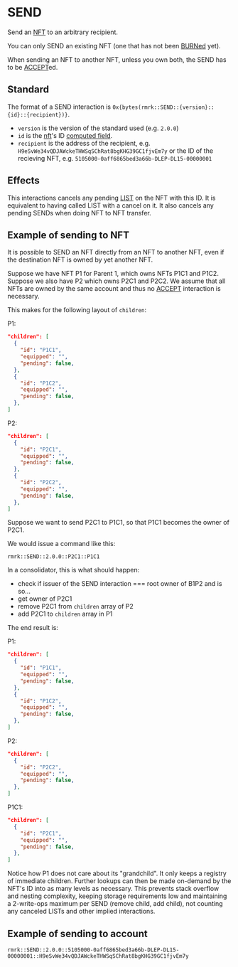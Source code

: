 # SEND

Send an [NFT](../entities/nft.md) to an arbitrary recipient.

You can only SEND an existing NFT (one that has not been [BURNed](burn.md) yet).

When sending an NFT to another NFT, unless you own both, the SEND has to be [ACCEPT](accept.md)ed.

## Standard

The format of a SEND interaction is `0x{bytes(rmrk::SEND::{version}::{id}::{recipient})}`.

- `version` is the version of the standard used (e.g. `2.0.0`)
- `id` is the [nft](../entity/nft.md)'s ID [computed field](../entity/nft.md/#computed-fields).
- `recipient` is the address of the recipient, e.g.
  `H9eSvWe34vQDJAWckeTHWSqSChRat8bgKHG39GC1fjvEm7y` or the ID of the recieving NFT, e.g.
  `5105000-0aff6865bed3a66b-DLEP-DL15-00000001`

## Effects

This interactions cancels any pending [LIST](list.md) on the NFT with this ID. It is equivalent to
having called LIST with a cancel on it. It also cancels any pending SENDs when doing NFT to NFT
transfer.

## Example of sending to NFT

It is possible to SEND an NFT directly from an NFT to another NFT, even if the destination NFT is
owned by yet another NFT.

Suppose we have NFT P1 for Parent 1, which owns NFTs P1C1 and P1C2. Suppose we also have P2 which
owns P2C1 and P2C2. We assume that all NFTs are owned by the same account and thus no
[ACCEPT](accept.md) interaction is necessary.

This makes for the following layout of `children`:

P1:

```json
"children": [
  {
    "id": "P1C1",
    "equipped": "",
    "pending": false,
  },
  {
    "id": "P1C2",
    "equipped": "",
    "pending": false,
  },
]
```

P2:

```json
"children": [
  {
    "id": "P2C1",
    "equipped": "",
    "pending": false,
  },
  {
    "id": "P2C2",
    "equipped": "",
    "pending": false,
  },
]
```

Suppose we want to send P2C1 to P1C1, so that P1C1 becomes the owner of P2C1.

We would issue a command like this:

```
rmrk::SEND::2.0.0::P2C1::P1C1
```

In a consolidator, this is what should happen:

- check if issuer of the SEND interaction === root owner of B1P2 and is so...
- get owner of P2C1
- remove P2C1 from `children` array of P2
- add P2C1 to `children` array in P1

The end result is:

P1:

```json
"children": [
  {
    "id": "P1C1",
    "equipped": "",
    "pending": false,
  },
  {
    "id": "P1C2",
    "equipped": "",
    "pending": false,
  },
]
```

P2:

```json
"children": [
  {
    "id": "P2C2",
    "equipped": "",
    "pending": false,
  },
]
```

P1C1:

```json
"children": [
  {
    "id": "P2C1",
    "equipped": "",
    "pending": false,
  },
]
```

Notice how P1 does not care about its "grandchild". It only keeps a registry of immediate children.
Further lookups can then be made on-demand by the NFT's ID into as many levels as necessary. This
prevents stack overflow and nesting complexity, keeping storage requirements low and maintaining a
2-write-ops maximum per SEND (remove child, add child), not counting any canceled LISTs and other
implied interactions.

## Example of sending to account

```
rmrk::SEND::2.0.0::5105000-0aff6865bed3a66b-DLEP-DL15-00000001::H9eSvWe34vQDJAWckeTHWSqSChRat8bgKHG39GC1fjvEm7y
```
